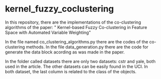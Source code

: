 # kernel_fuzzy_coclustering
In this repository, there are the  implementations of the  co-clustering algorithms of the paper: " Kernel-based Fuzzy Co-clustering in Feature Space with Automated Variable Weighting" 

In the file named co_clustering_algorithms.py there are the codes of the co-clustering methods. In the file 
data_generation.py there are the code for generate the data block acording as was made in the paper.

In the folder called datasets there are only two datasets: cstr and yale, both used in the article. The other datasets can be easily found in the UCI. In both dataset, the last column is related to the class of the objects.
